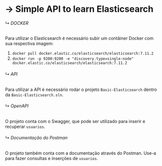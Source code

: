 # → Simple API to learn Elasticsearch

###### ↳ DOCKER
Para utilizar o Elasticsearch é necessário subir um contâiner Docker com sua respectiva imagem:
1. `docker pull docker.elastic.co/elasticsearch/elasticsearch:7.11.2`
2. `docker run -p 9200:9200 -e "discovery.type=single-node" docker.elastic.co/elasticsearch/elasticsearch:7.11.2`

###### ↳ API
Para utilizar a API é necessário rodar o projeto `Basic-Elasticsearch` dentro da `Basic-Elasticsearch.sln`.

###### ↳ OpenAPI
O projeto conta com o Swagger, que pode ser utilizado para inserir e recuperar `usuarios`.

###### ↳ Documentação do Postman
O projeto também conta com a documentação através do Postman. Use-a para fazer consultas e inserções de `usuarios`.
